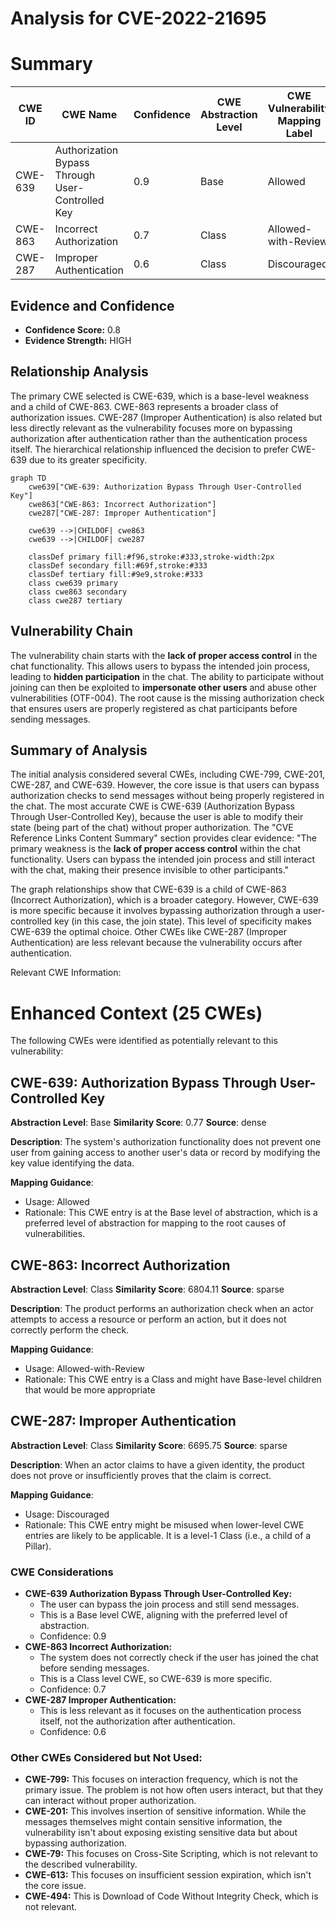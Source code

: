# Analysis for CVE-2022-21695

# Summary
| CWE ID | CWE Name | Confidence | CWE Abstraction Level | CWE Vulnerability Mapping Label | CWE-Vulnerability Mapping Notes |
|---|---|---|---|---|---|
| CWE-639 | Authorization Bypass Through User-Controlled Key | 0.9 | Base | Allowed | Primary CWE |
| CWE-863 | Incorrect Authorization | 0.7 | Class | Allowed-with-Review | Secondary Candidate |
| CWE-287 | Improper Authentication | 0.6 | Class | Discouraged | Secondary Candidate |

## Evidence and Confidence

*   **Confidence Score:** 0.8
*   **Evidence Strength:** HIGH

## Relationship Analysis
The primary CWE selected is CWE-639, which is a base-level weakness and a child of CWE-863. CWE-863 represents a broader class of authorization issues. CWE-287 (Improper Authentication) is also related but less directly relevant as the vulnerability focuses more on bypassing authorization after authentication rather than the authentication process itself. The hierarchical relationship influenced the decision to prefer CWE-639 due to its greater specificity.

```mermaid
graph TD
    cwe639["CWE-639: Authorization Bypass Through User-Controlled Key"]
    cwe863["CWE-863: Incorrect Authorization"]
    cwe287["CWE-287: Improper Authentication"]
    
    cwe639 -->|CHILDOF| cwe863
    cwe639 -->|CHILDOF| cwe287

    classDef primary fill:#f96,stroke:#333,stroke-width:2px
    classDef secondary fill:#69f,stroke:#333
    classDef tertiary fill:#9e9,stroke:#333
    class cwe639 primary
    class cwe863 secondary
    class cwe287 tertiary
```

## Vulnerability Chain
The vulnerability chain starts with the **lack of proper access control** in the chat functionality. This allows users to bypass the intended join process, leading to **hidden participation** in the chat. The ability to participate without joining can then be exploited to **impersonate other users** and abuse other vulnerabilities (OTF-004). The root cause is the missing authorization check that ensures users are properly registered as chat participants before sending messages.

## Summary of Analysis
The initial analysis considered several CWEs, including CWE-799, CWE-201, CWE-287, and CWE-639. However, the core issue is that users can bypass authorization checks to send messages without being properly registered in the chat. The most accurate CWE is CWE-639 (Authorization Bypass Through User-Controlled Key), because the user is able to modify their state (being part of the chat) without proper authorization. The "CVE Reference Links Content Summary" section provides clear evidence: "The primary weakness is the **lack of proper access control** within the chat functionality. Users can bypass the intended join process and still interact with the chat, making their presence invisible to other participants."

The graph relationships show that CWE-639 is a child of CWE-863 (Incorrect Authorization), which is a broader category. However, CWE-639 is more specific because it involves bypassing authorization through a user-controlled key (in this case, the join state). This level of specificity makes CWE-639 the optimal choice. Other CWEs like CWE-287 (Improper Authentication) are less relevant because the vulnerability occurs after authentication.

Relevant CWE Information:

# Enhanced Context (25 CWEs)
The following CWEs were identified as potentially relevant to this vulnerability:

## CWE-639: Authorization Bypass Through User-Controlled Key
**Abstraction Level**: Base
**Similarity Score**: 0.77
**Source**: dense

**Description**:
The system's authorization functionality does not prevent one user from gaining access to another user's data or record by modifying the key value identifying the data.

**Mapping Guidance**:
- Usage: Allowed
- Rationale: This CWE entry is at the Base level of abstraction, which is a preferred level of abstraction for mapping to the root causes of vulnerabilities.

## CWE-863: Incorrect Authorization
**Abstraction Level**: Class
**Similarity Score**: 6804.11
**Source**: sparse

**Description**:
The product performs an authorization check when an actor attempts to access a resource or perform an action, but it does not correctly perform the check.

**Mapping Guidance**:
- Usage: Allowed-with-Review
- Rationale: This CWE entry is a Class and might have Base-level children that would be more appropriate

## CWE-287: Improper Authentication
**Abstraction Level**: Class
**Similarity Score**: 6695.75
**Source**: sparse

**Description**:
When an actor claims to have a given identity, the product does not prove or insufficiently proves that the claim is correct.

**Mapping Guidance**:
- Usage: Discouraged
- Rationale: This CWE entry might be misused when lower-level CWE entries are likely to be applicable. It is a level-1 Class (i.e., a child of a Pillar).

### CWE Considerations
*   **CWE-639 Authorization Bypass Through User-Controlled Key:**
    *   The user can bypass the join process and still send messages.
    *   This is a Base level CWE, aligning with the preferred level of abstraction.
    *   Confidence: 0.9
*   **CWE-863 Incorrect Authorization:**
    *   The system does not correctly check if the user has joined the chat before sending messages.
    *   This is a Class level CWE, so CWE-639 is more specific.
    *   Confidence: 0.7
*   **CWE-287 Improper Authentication:**
    *   This is less relevant as it focuses on the authentication process itself, not the authorization after authentication.
    *   Confidence: 0.6

### Other CWEs Considered but Not Used:
*   **CWE-799:** This focuses on interaction frequency, which is not the primary issue. The problem is not how often users interact, but that they can interact without proper authorization.
*   **CWE-201:** This involves insertion of sensitive information. While the messages themselves might contain sensitive information, the vulnerability isn't about exposing existing sensitive data but about bypassing authorization.
*   **CWE-79:** This focuses on Cross-Site Scripting, which is not relevant to the described vulnerability.
*   **CWE-613:** This focuses on insufficient session expiration, which isn't the core issue.
*   **CWE-494:** This is Download of Code Without Integrity Check, which is not relevant.
